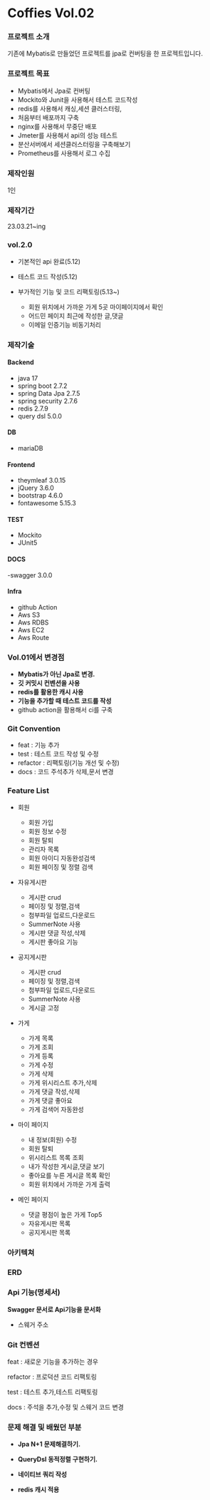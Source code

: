 # Coffies Vol.02

### 프로젝트 소개

 기존에 Mybatis로 만들었던 프로젝트를 jpa로 컨버팅을 한 프로젝트입니다. 

### 프로젝트 목표

- Mybatis에서 Jpa로 컨버팅
- Mockito와 Junit을 사용해서 테스트 코드작성
- redis를 사용해서 캐싱,세션 클러스터링,
- 처음부터 배포까지 구축
- nginx를 사용해서 무중단 배포
- Jmeter를 사용해서 api의 성능 테스트
- 분산서버에서 세션클러스터링을 구축해보기
- Prometheus를 사용해서 로그 수집

### 제작인원
1인

### 제작기간

23.03.21~ing

### vol.2.0

- 기본적인 api 완료(5.12)


- 테스트 코드 작성(5.12)


- 부가적인 기능 및 코드 리팩토링(5.13~)
  - 회원 위치에서 가까운 가게 5곳 마이페이지에서 확인
  - 어드민 페이지 최근에 작성한 글,댓글
  - 이메일 인증기능 비동기처리


### 제작기술

#### Backend

- java 17
- spring boot 2.7.2
- spring Data Jpa 2.7.5
- spring security 2.7.6
- redis 2.7.9
- query dsl 5.0.0

#### DB

- mariaDB

#### Frontend

- theymleaf 3.0.15
- jQuery 3.6.0
- bootstrap 4.6.0
- fontawesome 5.15.3

#### TEST

- Mockito
- JUnit5

#### DOCS

-swagger 3.0.0

#### Infra

- github Action
- Aws S3
- Aws RDBS
- Aws EC2
- Aws Route

### Vol.01에서 변경점

- **Mybatis가 아닌 Jpa로 변경.**
- **깃 커밋시 컨벤션을 사용**
- **redis를 활용한 캐시 사용**
- **기능을 추가할 때 테스트 코드를 작성**
- github action을 활용해서 ci를 구축

### Git Convention

- feat : 기능 추가
- test : 테스트 코드 작성 및 수정
- refactor : 리팩토링(기능 개선 및 수정)
- docs : 코드 주석추가 삭제,문서 변경

### Feature List

- 회원
  - 회원 가입
  - 회원 정보 수정
  - 회원 탈퇴
  - 관리자 목록
  - 회원 아이디 자동완성검색
  - 회원 페이징 및 정렬 검색


- 자유게시판
  - 게시판 crud
  - 페이징 및 정렬,검색
  - 첨부파일 업로드,다운로드
  - SummerNote 사용
  - 게시판 댓글 작성,삭제
  - 게시판 좋아요 기능


- 공지게시판
  - 게시판 crud
  - 페이징 및 정렬,검색
  - 첨부파일 업로드,다운로드
  - SummerNote 사용
  - 게시글 고정


- 가게
  - 가게 목록
  - 가게 조회
  - 가게 등록
  - 가게 수정
  - 가게 삭제
  - 가게 위시리스트 추가,삭제
  - 가게 댓글 작성,삭제
  - 가게 댓글 좋아요
  - 가게 검색어 자동완성


- 마이 페이지
  - 내 정보(회원) 수정
  - 회원 탈퇴
  - 위시리스트 목록 조회
  - 내가 작성한 게시글,댓글 보기
  - 좋아요를 누른 게시글 목록 확인
  - 회원 위치에서 가까운 가게 출력


- 메인 페이지
  - 댓글 평점이 높은 가게 Top5 
  - 자유게시판 목록
  - 공지게시판 목록

### 아키텍쳐

### ERD

### Api 기능(명세서)

**Swagger 문서로 Api기능을 문서화**

- 스웨거 주소

### Git 컨벤션

feat : 새로운 기능을 추가하는 경우

refactor : 프로덕션 코드 리팩토링

test : 테스트 추가,테스트 리팩토링

docs : 주석을 추가,수정 및 스웨거 코드 변경

### 문제 해결 및 배웠던 부분

- **Jpa N+1 문제해결하기.**

- **QueryDsl 동적정렬 구현하기.**

- **네이티브 쿼리 작성**

- **redis 캐시 적용**
